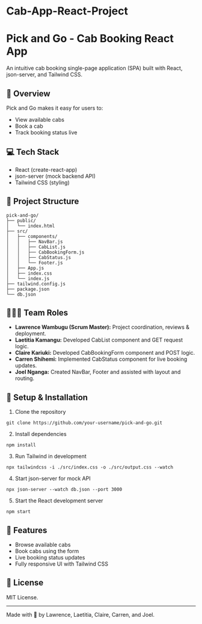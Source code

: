 # Cab-App-React-Project
# Pick and Go - Cab Booking React App

An intuitive cab booking single-page application (SPA) built with React, json-server, and Tailwind CSS.

## 🚕 Overview
Pick and Go makes it easy for users to:
- View available cabs
- Book a cab
- Track booking status live

## 💻 Tech Stack
- React (create-react-app)
- json-server (mock backend API)
- Tailwind CSS (styling)

## 📂 Project Structure
```
pick-and-go/
├── public/
│   └── index.html
├── src/
│   ├── components/
│   │   ├── NavBar.js
│   │   ├── CabList.js
│   │   ├── CabBookingForm.js
│   │   ├── CabStatus.js
│   │   └── Footer.js
│   ├── App.js
│   ├── index.css
│   └── index.js
├── tailwind.config.js
├── package.json
└── db.json
```

## 🧑‍🤝‍🧑 Team Roles
- **Lawrence Wambugu (Scrum Master):** Project coordination, reviews & deployment.
- **Laetitia Kamangu:** Developed CabList component and GET request logic.
- **Claire Kariuki:** Developed CabBookingForm component and POST logic.
- **Carren Shihemi:** Implemented CabStatus component for live booking updates.
- **Joel Nganga:** Created NavBar, Footer and assisted with layout and routing.

## 🧪 Setup & Installation
1. Clone the repository
```
git clone https://github.com/your-username/pick-and-go.git
```
2. Install dependencies
```
npm install
```
3. Run Tailwind in development
```
npx tailwindcss -i ./src/index.css -o ./src/output.css --watch
```
4. Start json-server for mock API
```
npx json-server --watch db.json --port 3000
```
5. Start the React development server
```
npm start
```

## 🎯 Features
- Browse available cabs
- Book cabs using the form
- Live booking status updates
- Fully responsive UI with Tailwind CSS

## 📝 License
MIT License.

---
Made with 💙 by Lawrence, Laetitia, Claire, Carren, and Joel.

